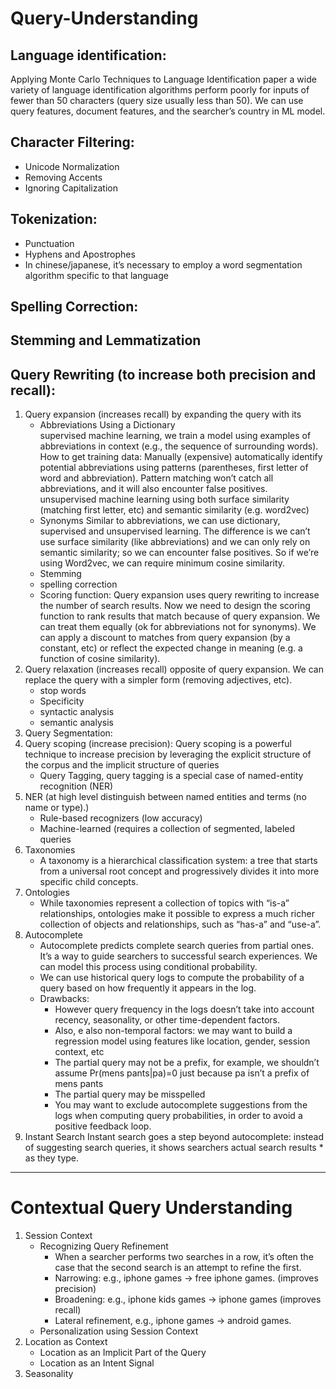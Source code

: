 # Query-Understanding

## Language identification:
Applying Monte Carlo Techniques to Language Identification paper a wide variety of language identification algorithms perform poorly for inputs of fewer than 50 characters (query size usually less than 50).
We can use query features, document features, and the searcher’s country in ML model. 
## Character Filtering:
  * Unicode Normalization
  * Removing Accents
  * Ignoring Capitalization
## Tokenization:
  * Punctuation
  * Hyphens and Apostrophes
  * In chinese/japanese, it’s necessary to employ a word segmentation algorithm specific to that language
## Spelling Correction:
## Stemming and Lemmatization
## Query Rewriting (to increase both precision and recall):
1. Query expansion (increases recall) by expanding the query with its
    * Abbreviations
Using a Dictionary	
supervised machine learning, we train a model using examples of abbreviations in context (e.g., the sequence of surrounding words). How to get training data:
Manually (expensive)
automatically identify potential abbreviations using patterns (parentheses, first letter of word and abbreviation). Pattern matching won’t catch all abbreviations, and it will also encounter false positives.
unsupervised machine learning using both surface similarity (matching first letter, etc) and  semantic similarity (e.g. word2vec)
    * Synonyms
Similar to abbreviations, we can use dictionary, supervised and unsupervised learning. The difference is we can’t use surface similarity (like abbreviations) and we can only rely on semantic similarity; so we can encounter false positives. So if we’re using Word2vec, we can require minimum cosine similarity.
    * Stemming 
    * spelling correction
    * Scoring function: Query expansion uses query rewriting to increase the number of search results. Now we need to design the scoring function to rank results that match because of query expansion. 
We can treat them equally (ok for abbreviations not for synonyms). 
We can apply a discount to matches from query expansion (by a constant, etc) or reflect the expected change in meaning (e.g. a function of cosine similarity).
2. Query relaxation (increases recall) opposite of query expansion. We can replace the query with a simpler form (removing adjectives, etc).
      * stop words
    * Specificity
    * syntactic analysis
    * semantic analysis
3. Query Segmentation:
4. Query scoping (increase precision): Query scoping is a powerful technique to increase precision by leveraging the explicit structure of the corpus and the implicit structure of queries
    * Query Tagging, query tagging is a special case of named-entity recognition (NER)
5. NER (at high level distinguish between named entities and terms (no name or type).)
    * Rule-based recognizers (low accuracy)
    * Machine-learned (requires a collection of segmented, labeled queries
6. Taxonomies 
    * A taxonomy is a hierarchical classification system: a tree that starts from a universal root concept and progressively divides it into more specific child concepts. 
7. Ontologies
    * While taxonomies represent a collection of topics with “is-a” relationships, ontologies make it possible to express a much richer collection of objects and relationships, such as “has-a” and “use-a”. 
8. Autocomplete
    * Autocomplete predicts complete search queries from partial ones. It’s a way to guide searchers to successful search experiences. We can model this process using conditional probability. 
    * We can use historical query logs to compute the probability of a query based on how frequently it appears in the log. 
    * Drawbacks:
      * However query frequency in the logs doesn’t take into account recency, seasonality, or other time-dependent factors. 
      * Also, e also non-temporal factors: we may want to build a regression model using features like location, gender, session context, etc
      * The partial query may not be a prefix, for example, we shouldn’t assume Pr(mens pants|pa)=0 just because pa isn’t a prefix of mens pants
      * The partial query may be misspelled
      * You may want to exclude autocomplete suggestions from the logs when computing query probabilities, in order to avoid a positive feedback loop.
9. Instant Search
Instant search goes a step beyond autocomplete: instead of suggesting search queries, it shows searchers actual search results     * as they type.

***

# Contextual Query Understanding
1. Session Context
    * Recognizing Query Refinement
      * When a searcher performs two searches in a row, it’s often the case that the second search is an attempt to refine the first.
      * Narrowing: e.g., iphone games -> free iphone games. (improves precision)
      * Broadening: e.g., iphone kids games -> iphone games (improves recall)
      * Lateral refinement, e.g., iphone games -> android games.
    * Personalization using Session Context
2. Location as Context
    * Location as an Implicit Part of the Query
    * Location as an Intent Signal	
3. Seasonality
